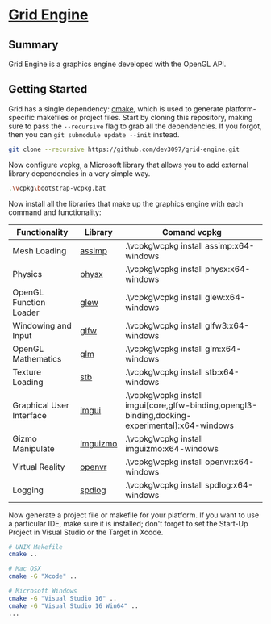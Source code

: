 # [Grid Engine](https://github.com/dev3097/grid-engine)

## Summary
Grid Engine is a graphics engine developed with the OpenGL API.

## Getting Started
Grid has a single dependency: [cmake](http://www.cmake.org/download/), which is used to generate platform-specific makefiles or project files. Start by cloning this repository, making sure to pass the `--recursive` flag to grab all the dependencies. If you forgot, then you can `git submodule update --init` instead.

```bash
git clone --recursive https://github.com/dev3097/grid-engine.git
```
Now configure vcpkg, a Microsoft library that allows you to add external library dependencies in a very simple way.

```bash
.\vcpkg\bootstrap-vcpkg.bat
```
Now install all the libraries that make up the graphics engine with each command and functionality:

Functionality           | Library                                                | Comand vcpkg
----------------------- | ------------------------------------------------------ | -----------------
Mesh Loading            | [assimp](https://github.com/assimp/assimp)             | .\vcpkg\vcpkg install assimp:x64-windows
Physics                 | [physx](https://github.com/NVIDIAGameWorks/PhysX)      | .\vcpkg\vcpkg install physx:x64-windows
OpenGL Function Loader  | [glew](https://github.com/nigels-com/glew)             | .\vcpkg\vcpkg install glew:x64-windows
Windowing and Input     | [glfw](https://github.com/glfw/glfw)                   | .\vcpkg\vcpkg install glfw3:x64-windows
OpenGL Mathematics      | [glm](https://github.com/g-truc/glm)                   | .\vcpkg\vcpkg install glm:x64-windows
Texture Loading         | [stb](https://github.com/nothings/stb)                 | .\vcpkg\vcpkg install stb:x64-windows
Graphical User Interface| [imgui](https://github.com/ocornut/imgui)              | .\vcpkg\vcpkg install imgui[core,glfw-binding,opengl3-binding,docking-experimental]:x64-windows
Gizmo Manipulate        | [imguizmo](https://github.com/CedricGuillemet/ImGuizmo)| .\vcpkg\vcpkg install imguizmo:x64-windows
Virtual Reality         | [openvr](https://github.com/ValveSoftware/openvr)      | .\vcpkg\vcpkg install openvr:x64-windows
Logging                 | [spdlog](https://github.com/gabime/spdlog)             | .\vcpkg\vcpkg install spdlog:x64-windows

Now generate a project file or makefile for your platform. If you want to use a particular IDE, make sure it is installed; don't forget to set the Start-Up Project in Visual Studio or the Target in Xcode.

```bash
# UNIX Makefile
cmake ..

# Mac OSX
cmake -G "Xcode" ..

# Microsoft Windows
cmake -G "Visual Studio 16" ..
cmake -G "Visual Studio 16 Win64" ..
...
```
